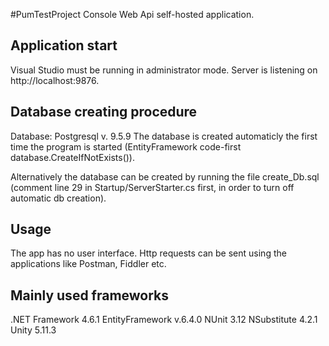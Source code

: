 #PumTestProject
Console Web Api self-hosted application.

## Application start
Visual Studio must be running in administrator mode.
Server is listening on http://localhost:9876.

## Database creating procedure

Database: Postgresql v. 9.5.9
The database is created automaticly the first time the program is started (EntityFramework code-first database.CreateIfNotExists()).

Alternatively the database can be created by running the file create_Db.sql (comment line 29 in Startup/ServerStarter.cs first, in order to turn off automatic db creation).

## Usage
The app has no user interface. Http requests can be sent using the applications like Postman, Fiddler etc.

## Mainly used frameworks

.NET Framework 4.6.1
EntityFramework v.6.4.0
NUnit 3.12
NSubstitute 4.2.1
Unity 5.11.3







